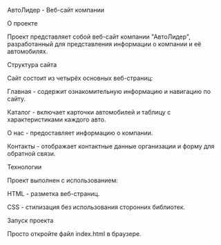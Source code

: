 АвтоЛидер - Веб-сайт компании

О проекте

Проект представляет собой веб-сайт компании "АвтоЛидер", разработанный для представления информации о компании и её автомобилях.

Структура сайта

Сайт состоит из четырёх основных веб-страниц:

Главная - содержит ознакомительную информацию и навигацию по сайту.

Каталог - включает карточки автомобилей и таблицу с характеристиками каждого авто.

О нас - предоставляет информацию о компании.

Контакты - отображает контактные данные организации и форму для обратной связи.

Технологии

Проект выполнен с использованием:

HTML - разметка веб-страниц.

CSS - стилизация без использования сторонних библиотек.

Запуск проекта

Просто откройте файл index.html в браузере.